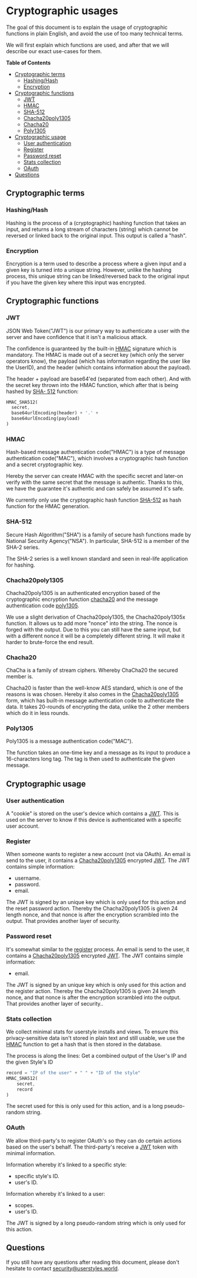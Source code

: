 # Cryptographic usages

The goal of this document is to explain the usage of cryptographic functions in
plain English, and avoid the use of too many technical terms.

We will first explain which functions are used, and after that we will describe
our exact use-cases for them.

<!-- markdown-toc start - Don't edit this section. -->
**Table of Contents**

- [Cryptographic terms](#cryptographic-terms)
    - [Hashing/Hash](#hashinghash)
    - [Encryption](#encryption)
- [Cryptographic functions](#cryptographic-functions)
    - [JWT](#jwt)
    - [HMAC](#hmac)
    - [SHA-512](#sha-512)
    - [Chacha20poly1305](#chacha20poly1305)
    - [Chacha20](#chacha20)
    - [Poly1305](#poly1305)
- [Cryptographic usage](#cryptographic-usage)
    - [User authentication](#user-authentication)
    - [Register](#register)
    - [Password reset](#password-reset)
    - [Stats collection](#stats-collection)
    - [OAuth](#oauth)
- [Questions](#questions)

<!-- markdown-toc end -->


## Cryptographic terms

### Hashing/Hash

Hashing is the process of a (cryptographic) hashing function that takes an
input, and returns a long stream of characters (string) which cannot be reversed
or linked back to the original input. This output is called a "hash".

### Encryption

Encryption is a term used to describe a process where a given input and a given
key is turned into a unique string. However, unlike the hashing process, this
unique string can be linked/reversed back to the original input if you have the
given key where this input was encrypted.


## Cryptographic functions

### JWT

JSON Web Token("JWT") is our primary way to authenticate a user with the server
and have confidence that it isn't a malicious attack.

The confidence is guaranteed by the built-in [HMAC](#HMAC) signature which is
mandatory. The HMAC is made out of a secret key (which only the server operators
know), the payload (which has information regarding the user like the UserID),
and the header (which contains information about the payload).

The header + payload are base64'ed (separated from each other). And with the
secret key thrown into the HMAC function, which after that is being hashed by
[SHA- 512](#SHA-512) function:

```dart
HMAC_SHA512(
  secret,
  base64urlEncoding(header) + '.' +
  base64urlEncoding(payload)
)
```

### HMAC

Hash-based message authentication code("HMAC") is a type of message authentication code("MAC"), which involves a cryptographic hash function and a secret cryptographic key.

Hereby the server can create HMAC with the specific secret and later-on verify with the same secret that the message is authentic. Thanks to this, we have the guarantee it's authentic and can safely be assumed it's safe.

We currently only use the cryptographic hash function [SHA-512](#SHA-512) as hash function for the HMAC generation.

### SHA-512

Secure Hash Algorithm("SHA") is a family of secure hash functions made by National Security Agency("NSA"). In particular, SHA-512 is a member of the SHA-2 series.

The SHA-2 series is a well known standard and seen in real-life application for hashing.

### Chacha20poly1305

Chacha20poly1305 is an authenticated encryption based of the cryptographic encryption function [chacha20](#chacha20) and the message authentication code [poly1305](#poly1305).

We use a slight derivation of Chacha20poly1305, the Chacha20poly1305x function.
It allows us to add more "nonce" into the string. The nonce is forged with the output.
Due to this you can still have the same input, but with a different nonce it will be a completely different string.
It will make it harder to brute-force the end result.

### Chacha20

ChaCha is a family of stream ciphers. Whereby ChaCha20 the secured member is.

Chacha20 is faster than the well-know AES standard, which is one of the reasons is was chosen.
Hereby it also comes in the [Chacha20poly1305](#chacha20poly1305) form, which has built-in message authentication code to authenticate the data.
It takes 20-rounds of encrypting the data, unlike the 2 other members which do it in less rounds.

### Poly1305

Poly1305 is a message authentication code("MAC").

The function takes an one-time key and a message as its input to produce a 16-characters long tag. 
The tag is then used to authenticate the given message.


## Cryptographic usage

### User authentication

A "cookie" is stored on the user's device which contains a [JWT](#JWT).
This is used on the server to know if this device is authenticated with a specific user account.

### Register

When someone wants to register a new account (not via OAuth).
An email is send to the user, it contains a [Chacha20poly1305](#chacha20poly1305) encrypted [JWT](#JWT).
The JWT contains simple information:
- username.
- password.
- email.

The JWT is signed by an unique key which is only used for this action and the reset password action.
Thereby the Chacha20poly1305 is given 24 length nonce, 
and that nonce is after the encryption scrambled into the output. That provides another layer of security.

### Password reset

It's somewhat similar to the [register](#register) process.
An email is send to the user, it contains a [Chacha20poly1305](#chacha20poly1305) encrypted [JWT](#JWT).
The JWT contains simple information:
- email.

The JWT is signed by an unique key which is only used for this action and the register action.
Thereby the Chacha20poly1305 is given 24 length nonce, 
and that nonce is after the encryption scrambled into the output. That provides another layer of security..

### Stats collection

We collect minimal stats for userstyle installs and views.
To ensure this privacy-sensitive data isn't stored in plain text and still usable,
we use the [HMAC](#HMAC) function to get a hash that is then stored in the database.

The process is along the lines:
Get a combined output of the User's IP and the given Style's ID

```dart
record = "IP of the user" + " " + "ID of the style"
HMAC_SHA512(
    secret,
    record
)
```

The secret used for this is only used for this action, and is a long pseudo-random string.

### OAuth

We allow third-party's to register OAuth's so they can do certain actions based on the user's behalf.
The third-party's receive a [JWT](#JWT) token with minimal information.

Information whereby it's linked to a specific style:
- specific style's ID.
- user's ID.

Information whereby it's linked to a user:
- scopes.
- user's ID.

The JWT is signed by a long pseudo-random string which is only used for this action.


## Questions

If you still have any questions after reading this document, please don't hesitate to contact [security@userstyles.world](mailto:security@userstyles.world).
